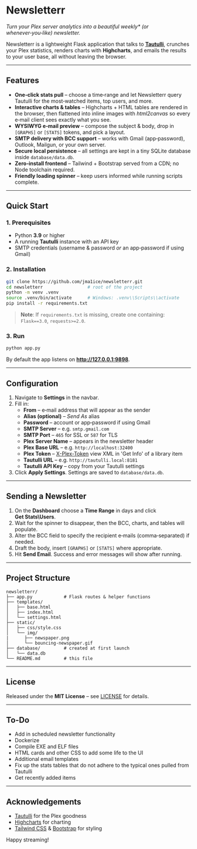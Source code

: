 # Newsletterr

_Turn your Plex server analytics into a beautiful weekly* (or whenever‑you‑like) newsletter._

Newsletterr is a lightweight Flask application that talks to **[Tautulli](https://tautulli.com/)**, crunches your Plex statistics, renders charts with **Highcharts**, and emails the results to your user base, all without leaving the browser.

---

## Features

* **One‑click stats pull** – choose a time‑range and let Newsletterr query Tautulli for the most‑watched items, top users, and more.  
* **Interactive charts & tables** – Highcharts + HTML tables are rendered in the browser, then flattened into inline images with *html2canvas* so every e‑mail client sees exactly what you see.  
* **WYSIWYG e‑mail preview** – compose the subject & body, drop in `[GRAPHS]` or `[STATS]` tokens, and pick a layout.  
* **SMTP delivery with BCC support** – works with Gmail (app‑password), Outlook, Mailgun, or your own server.  
* **Secure local persistence** – all settings are kept in a tiny SQLite database inside `database/data.db`.  
* **Zero‑install frontend** – Tailwind + Bootstrap served from a CDN; no Node toolchain required.  
* **Friendly loading spinner** – keep users informed while running scripts complete.

---

## Quick Start

### 1. Prerequisites

* Python **3.9** or higher  
* A running **Tautulli** instance with an API key  
* SMTP credentials (username & password _or_ an app‑password if using Gmail)

### 2. Installation

```bash
git clone https://github.com/jma1ice/newsletterr.git
cd newsletterr                 # root of the project
python -m venv .venv
source .venv/bin/activate      # Windows: .venv\\Scripts\\activate
pip install -r requirements.txt
```

> **Note**: If `requirements.txt` is missing, create one containing:  
> `Flask==3.0`, `requests>=2.0`.

### 3. Run

```bash
python app.py
```

By default the app listens on **http://127.0.0.1:9898**.

---

## Configuration

1. Navigate to **Settings** in the navbar.  
2. Fill in:
   * **From** – e‑mail address that will appear as the sender  
   * **Alias (optional)** – _Send As_ alias  
   * **Password** – account or app‑password if using Gmail  
   * **SMTP Server** – e.g. `smtp.gmail.com`  
   * **SMTP Port** – `465` for SSL or `587` for TLS  
   * **Plex Server Name** – appears in the newsletter header  
   * **Plex Base URL** – e.g. `http://localhost:32400`  
   * **Plex Token** – [X-Plex-Token](https://support.plex.tv/articles/204059436-finding-an-authentication-token-x-plex-token/) view XML in 'Get Info' of a library item  
   * **Tautulli URL** – e.g. `http://tautulli.local:8181`  
   * **Tautulli API Key** – copy from your Tautulli settings  
3. Click **Apply Settings**.  Settings are saved to `database/data.db`.

---

## Sending a Newsletter

1. On the **Dashboard** choose a **Time Range** in days and click **Get Stats\\Users**.  
2. Wait for the spinner to disappear, then the BCC, charts, and tables will populate.  
3. Alter the BCC field to specify the recipient e‑mails (comma‑separated) if needed.  
4. Draft the body, insert `[GRAPHS]` or `[STATS]` where appropriate.  
5. Hit **Send Email**.  Success and error messages will show after running.

---

## Project Structure

```
newsletterr/
├── app.py            # Flask routes & helper functions
├── templates/
│   ├── base.html
│   ├── index.html
│   └── settings.html
├── static/
│   ├── css/style.css
│   └── img/
|      ├── newspaper.png
│      └── bouncing-newspaper.gif
├── database/         # created at first launch
│   └── data.db
└── README.md         # this file
```

---

## License

Released under the **MIT License** – see [LICENSE](LICENSE) for details.

---

## To-Do

* Add in scheduled newsletter functionality
* Dockerize
* Compile EXE and ELF files
* HTML cards and other CSS to add some life to the UI
* Additional email templates
* Fix up the stats tables that do not adhere to the typical ones pulled from Tautulli
* Get recently added items

---

## Acknowledgements

* [Tautulli](https://tautulli.com/) for the Plex goodness  
* [Highcharts](https://www.highcharts.com/) for charting  
* [Tailwind CSS](https://tailwindcss.com/) & [Bootstrap](https://getbootstrap.com/) for styling

Happy streaming!
